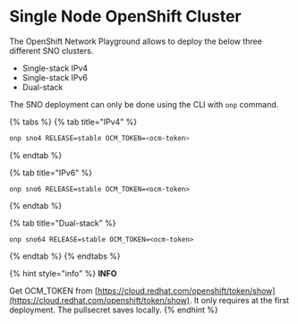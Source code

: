 # Single Node OpenShift Cluster

The OpenShift Network Playground allows to deploy the below three different SNO clusters.

* Single-stack IPv4
* Single-stack IPv6
* Dual-stack

The SNO deployment can only be done using the CLI with `onp` command.

{% tabs %}
{% tab title="IPv4" %}
```bash
onp sno4 RELEASE=stable OCM_TOKEN=<ocm-token>
```
{% endtab %}

{% tab title="IPv6" %}
```
onp sno6 RELEASE=stable OCM_TOKEN=<ocm-token>
```
{% endtab %}

{% tab title="Dual-stack" %}
```
onp sno64 RELEASE=stable OCM_TOKEN=<ocm-token>
```
{% endtab %}
{% endtabs %}

{% hint style="info" %}
**INFO**

Get OCM\_TOKEN from [https://cloud.redhat.com/openshift/token/show](https://cloud.redhat.com/openshift/token/show). It only requires at the first deployment. The pullsecret saves locally.
{% endhint %}
